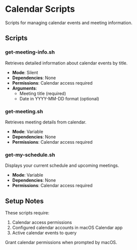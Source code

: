 # Calendar Scripts

Scripts for managing calendar events and meeting information.

## Scripts

### get-meeting-info.sh
Retrieves detailed information about calendar events by title.
- **Mode**: Silent
- **Dependencies**: None
- **Permissions**: Calendar access required
- **Arguments**: 
  - Meeting title (required)
  - Date in YYYY-MM-DD format (optional)

### get-meeting.sh
Retrieves meeting details from calendar.
- **Mode**: Variable
- **Dependencies**: None
- **Permissions**: Calendar access required

### get-my-schedule.sh
Displays your current schedule and upcoming meetings.
- **Mode**: Variable
- **Dependencies**: None
- **Permissions**: Calendar access required

## Setup Notes

These scripts require:
1. Calendar access permissions
2. Configured calendar accounts in macOS Calendar app
3. Active calendar events to query

Grant calendar permissions when prompted by macOS.